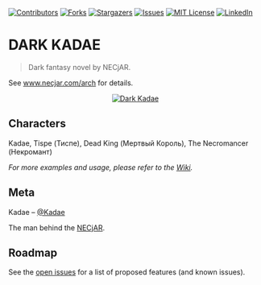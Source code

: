 <!-- PROJECT SHIELDS -->
<!--
*** I'm using markdown "reference style" links for readability.
*** Reference links are enclosed in brackets [ ] instead of parentheses ( ).
*** See the bottom of this document for the declaration of the reference variables
*** for contributors-url, forks-url, etc. This is an optional, concise syntax you may use.
*** https://www.markdownguide.org/basic-syntax/#reference-style-links
-->
[![Contributors][contributors-shield]][contributors-url]
[![Forks][forks-shield]][forks-url]
[![Stargazers][stars-shield]][stars-url]
[![Issues][issues-shield]][issues-url]
[![MIT License][license-shield]][license-url]
[![LinkedIn][linkedin-shield]][linkedin-url]

# DARK KADAE
> Dark fantasy novel by NECjAR.

See www.necjar.com/arch for details.

<p align="center">
  <a href="https://necjar.com/darkkadae">
    <img src="https://necjar.com/j/materials/icons/icon-darkkadae.jpg" alt="Dark Kadae" width="auto" height="auto" />
  </a>
</p>

## Characters

Kadae, Tispe (Тиспе), Dead King (Мертвый Король), The Necromancer (Некромант)

_For more examples and usage, please refer to the [Wiki](https://wiki.necjar.com/Dark_Kadae)._

## Meta

Kadae – [@Kadae](https://twitter.com/Kadae)

The man behind the [NECjAR](https://necjar.com).

<!-- ROADMAP -->
## Roadmap

See the [open issues](https://github.com/NECjAR/KADAE/issues) for a list of proposed features (and known issues).

<!-- MARKDOWN LINKS & IMAGES -->
<!-- https://www.markdownguide.org/basic-syntax/#reference-style-links -->
[contributors-shield]: https://img.shields.io/github/contributors/NECjAR/KADAE.svg?style=for-the-badge
[contributors-url]: https://github.com/NECjAR/KADAE/graphs/contributors
[forks-shield]: https://img.shields.io/github/forks/NECjAR/KADAE.svg?style=for-the-badge
[forks-url]: https://github.com/NECjAR/KADAE/network/members
[stars-shield]: https://img.shields.io/github/stars/NECjAR/KADAE.svg?style=for-the-badge
[stars-url]: https://github.com/NECjAR/KADAE/stargazers
[issues-shield]: https://img.shields.io/github/issues/NECjAR/KADAE.svg?style=for-the-badge
[issues-url]: https://github.com/NECjAR/KADAE/issues
[license-shield]: https://img.shields.io/github/license/NECjAR/KADAE.svg?style=for-the-badge
[license-url]: https://github.com/NECjAR/KADAE/blob/main/LICENSE.txt
[linkedin-shield]: https://img.shields.io/badge/-LinkedIn-black.svg?style=for-the-badge&logo=linkedin&colorB=555
[linkedin-url]: https://linkedin.com/in/Kadae
[necjar]: https://necjar.com
[wiki]: https://wiki.necjar.com/Dark_Kadae

